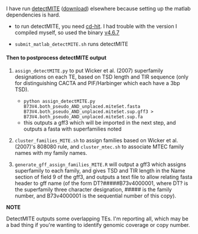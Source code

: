 I have run [detectMITE](https://www.nature.com/articles/srep19688) ([download](https://sourceforge.net/projects/detectmite/files/)) elsewhere because setting up the matlab dependencies is hard.

- to run detectMITE, you need [cd-hit](http://weizhongli-lab.org/cd-hit/). I had trouble with the version I compiled myself, so used the binary [v4.6.7](https://github.com/weizhongli/cdhit/releases/tag/V4.6.7)

- `submit_matlab_detectMITE.sh` runs detectMITE

#### Then to postprocess detectMITE output

1. ```assign_detectMITE.py``` to put Wicker et al. (2007) superfamily designations on each TE, based on TSD length and TIR sequence (only for distinguishing CACTA and PIF/Harbinger which each have a 3bp TSD). 

	- ```python assign_detectMITE.py B73V4.both_pseudo_AND_unplaced.miteSet.fasta B73V4.both_pseudo_AND_unplaced.miteSet.sup.gff3 > B73V4.both_pseudo_AND_unplaced.miteSet.sup.fa```
	- this outputs a gff3 which will be imported in the next step, and outputs a fasta with superfamilies noted

2. ```cluster_families_MITE.sh``` to assign families based on Wicker et al. (2007)'s 808080 rule, and ```cluster_mtec.sh``` to associate MTEC family names with my family names.

3. ```generate_gff_assign_families_MITE.R``` will output a gff3 which assigns superfamily to each family, and gives TSD and TIR length in the Name section of field 9 of the gff3, and outputs a text file to allow relating fasta header to gff name (of the form DT?#####B73v4000001, where DT? is the superfamily three character designation, ##### is the family number, and B73v4000001 is the sequential number of this copy). 


__NOTE__

DetectMITE outputs some overlapping TEs. I'm reporting all, which may be a bad thing if you're wanting to identify genomic coverage or copy number. 

